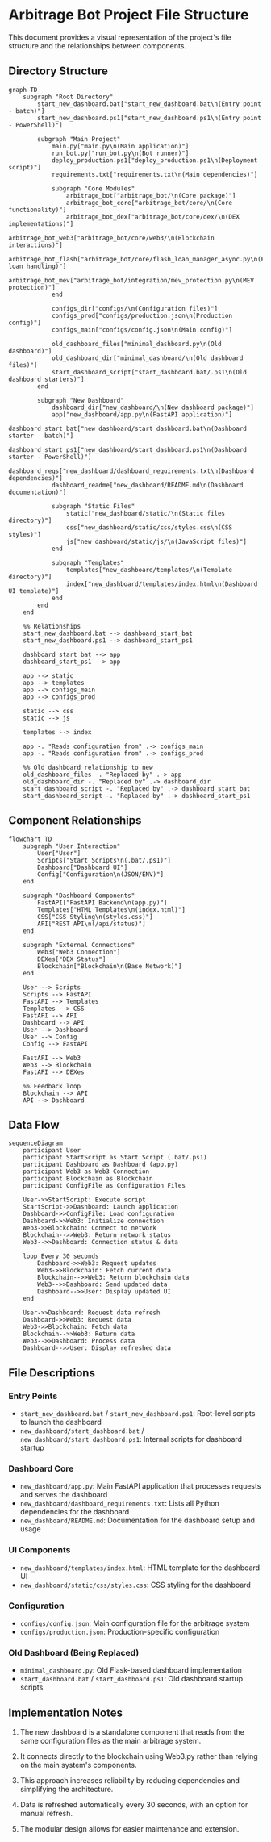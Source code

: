 # Arbitrage Bot Project File Structure

This document provides a visual representation of the project's file structure and the relationships between components.

## Directory Structure

```mermaid
graph TD
    subgraph "Root Directory"
        start_new_dashboard.bat["start_new_dashboard.bat\n(Entry point - batch)"]
        start_new_dashboard.ps1["start_new_dashboard.ps1\n(Entry point - PowerShell)"]
        
        subgraph "Main Project"
            main.py["main.py\n(Main application)"]
            run_bot.py["run_bot.py\n(Bot runner)"]
            deploy_production.ps1["deploy_production.ps1\n(Deployment script)"]
            requirements.txt["requirements.txt\n(Main dependencies)"]
            
            subgraph "Core Modules"
                arbitrage_bot["arbitrage_bot/\n(Core package)"]
                arbitrage_bot_core["arbitrage_bot/core/\n(Core functionality)"]
                arbitrage_bot_dex["arbitrage_bot/core/dex/\n(DEX implementations)"]
                arbitrage_bot_web3["arbitrage_bot/core/web3/\n(Blockchain interactions)"]
                arbitrage_bot_flash["arbitrage_bot/core/flash_loan_manager_async.py\n(Flash loan handling)"]
                arbitrage_bot_mev["arbitrage_bot/integration/mev_protection.py\n(MEV protection)"]
            end
            
            configs_dir["configs/\n(Configuration files)"]
            configs_prod["configs/production.json\n(Production config)"]
            configs_main["configs/config.json\n(Main config)"]
            
            old_dashboard_files["minimal_dashboard.py\n(Old dashboard)"]
            old_dashboard_dir["minimal_dashboard/\n(Old dashboard files)"]
            start_dashboard_script["start_dashboard.bat/.ps1\n(Old dashboard starters)"]
        end
        
        subgraph "New Dashboard"
            dashboard_dir["new_dashboard/\n(New dashboard package)"]
            app["new_dashboard/app.py\n(FastAPI application)"]
            dashboard_start_bat["new_dashboard/start_dashboard.bat\n(Dashboard starter - batch)"]
            dashboard_start_ps1["new_dashboard/start_dashboard.ps1\n(Dashboard starter - PowerShell)"]
            dashboard_reqs["new_dashboard/dashboard_requirements.txt\n(Dashboard dependencies)"]
            dashboard_readme["new_dashboard/README.md\n(Dashboard documentation)"]
            
            subgraph "Static Files"
                static["new_dashboard/static/\n(Static files directory)"]
                css["new_dashboard/static/css/styles.css\n(CSS styles)"]
                js["new_dashboard/static/js/\n(JavaScript files)"]
            end
            
            subgraph "Templates"
                templates["new_dashboard/templates/\n(Template directory)"]
                index["new_dashboard/templates/index.html\n(Dashboard UI template)"]
            end
        end
    end
    
    %% Relationships
    start_new_dashboard.bat --> dashboard_start_bat
    start_new_dashboard.ps1 --> dashboard_start_ps1
    
    dashboard_start_bat --> app
    dashboard_start_ps1 --> app
    
    app --> static
    app --> templates
    app --> configs_main
    app --> configs_prod
    
    static --> css
    static --> js
    
    templates --> index
    
    app -. "Reads configuration from" .-> configs_main
    app -. "Reads configuration from" .-> configs_prod
    
    %% Old dashboard relationship to new
    old_dashboard_files -. "Replaced by" .-> app
    old_dashboard_dir -. "Replaced by" .-> dashboard_dir
    start_dashboard_script -. "Replaced by" .-> dashboard_start_bat
    start_dashboard_script -. "Replaced by" .-> dashboard_start_ps1
```

## Component Relationships

```mermaid
flowchart TD
    subgraph "User Interaction"
        User["User"]
        Scripts["Start Scripts\n(.bat/.ps1)"]
        Dashboard["Dashboard UI"]
        Config["Configuration\n(JSON/ENV)"]
    end
    
    subgraph "Dashboard Components"
        FastAPI["FastAPI Backend\n(app.py)"]
        Templates["HTML Templates\n(index.html)"]
        CSS["CSS Styling\n(styles.css)"]
        API["REST API\n(/api/status)"]
    end
    
    subgraph "External Connections"
        Web3["Web3 Connection"]
        DEXes["DEX Status"]
        Blockchain["Blockchain\n(Base Network)"]
    end
    
    User --> Scripts
    Scripts --> FastAPI
    FastAPI --> Templates
    Templates --> CSS
    FastAPI --> API
    Dashboard --> API
    User --> Dashboard
    User --> Config
    Config --> FastAPI
    
    FastAPI --> Web3
    Web3 --> Blockchain
    FastAPI --> DEXes
    
    %% Feedback loop
    Blockchain --> API
    API --> Dashboard
```

## Data Flow

```mermaid
sequenceDiagram
    participant User
    participant StartScript as Start Script (.bat/.ps1)
    participant Dashboard as Dashboard (app.py)
    participant Web3 as Web3 Connection
    participant Blockchain as Blockchain
    participant ConfigFile as Configuration Files
    
    User->>StartScript: Execute script
    StartScript->>Dashboard: Launch application
    Dashboard->>ConfigFile: Load configuration
    Dashboard->>Web3: Initialize connection
    Web3->>Blockchain: Connect to network
    Blockchain-->>Web3: Return network status
    Web3-->>Dashboard: Connection status & data
    
    loop Every 30 seconds
        Dashboard->>Web3: Request updates
        Web3->>Blockchain: Fetch current data
        Blockchain-->>Web3: Return blockchain data
        Web3-->>Dashboard: Send updated data
        Dashboard-->>User: Display updated UI
    end
    
    User->>Dashboard: Request data refresh
    Dashboard->>Web3: Request data
    Web3->>Blockchain: Fetch data
    Blockchain-->>Web3: Return data
    Web3-->>Dashboard: Process data
    Dashboard-->>User: Display refreshed data
```

## File Descriptions

### Entry Points
- `start_new_dashboard.bat` / `start_new_dashboard.ps1`: Root-level scripts to launch the dashboard
- `new_dashboard/start_dashboard.bat` / `new_dashboard/start_dashboard.ps1`: Internal scripts for dashboard startup

### Dashboard Core
- `new_dashboard/app.py`: Main FastAPI application that processes requests and serves the dashboard
- `new_dashboard/dashboard_requirements.txt`: Lists all Python dependencies for the dashboard
- `new_dashboard/README.md`: Documentation for the dashboard setup and usage

### UI Components
- `new_dashboard/templates/index.html`: HTML template for the dashboard UI
- `new_dashboard/static/css/styles.css`: CSS styling for the dashboard

### Configuration
- `configs/config.json`: Main configuration file for the arbitrage system
- `configs/production.json`: Production-specific configuration

### Old Dashboard (Being Replaced)
- `minimal_dashboard.py`: Old Flask-based dashboard implementation
- `start_dashboard.bat` / `start_dashboard.ps1`: Old dashboard startup scripts

## Implementation Notes

1. The new dashboard is a standalone component that reads from the same configuration files as the main arbitrage system.

2. It connects directly to the blockchain using Web3.py rather than relying on the main system's components.

3. This approach increases reliability by reducing dependencies and simplifying the architecture.

4. Data is refreshed automatically every 30 seconds, with an option for manual refresh.

5. The modular design allows for easier maintenance and extension.